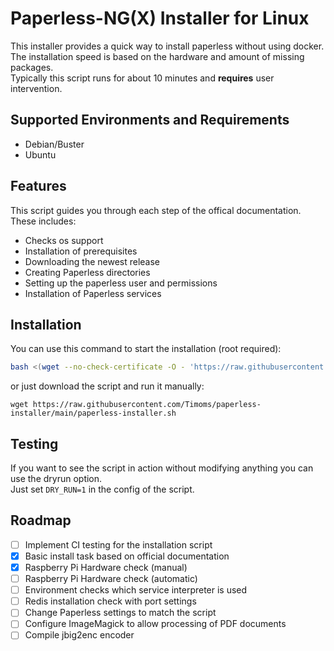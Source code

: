 # Paperless-NG(X) Installer for Linux

This installer provides a quick way to install paperless without using docker.  
The installation speed is based on the hardware and amount of missing packages.  
Typically this script runs for about 10 minutes and **requires** user intervention.

## Supported Environments and Requirements

- Debian/Buster
- Ubuntu

## Features

This script guides you through each step of the offical documentation.
These includes:

- Checks os support
- Installation of prerequisites
- Downloading the newest release
- Creating Paperless directories
- Setting up the paperless user and permissions
- Installation of Paperless services

## Installation

You can use this command to start the installation (root required):

```bash
bash <(wget --no-check-certificate -O - 'https://raw.githubusercontent.com/Timoms/paperless-installer/main/paperless-installer.sh')
```

or just download the script and run it manually:

```wget https://raw.githubusercontent.com/Timoms/paperless-installer/main/paperless-installer.sh```

## Testing

If you want to see the script in action without modifying anything you can use the dryrun option.  
Just set `DRY_RUN=1` in the config of the script.

## Roadmap

- [ ] Implement CI testing for the installation script
- [x] Basic install task based on official documentation
- [x] Raspberry Pi Hardware check (manual)
- [ ] Raspberry Pi Hardware check (automatic)
- [ ] Environment checks which service interpreter is used
- [ ] Redis installation check with port settings
- [ ] Change Paperless settings to match the script
- [ ] Configure ImageMagick to allow processing of PDF documents
- [ ] Compile jbig2enc encoder